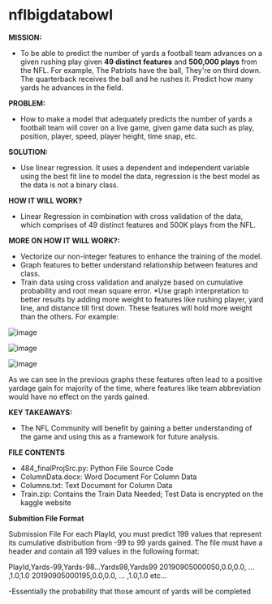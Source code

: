 # nflbigdatabowl
**MISSION:** 
* To be able to predict the number of yards a football team advances on a given rushing play given **49 distinct features** and **500,000 plays** from the NFL. For example, The Patriots have the ball, They're on third down. The quarterback receives the ball and he rushes it. Predict how many yards he advances in the field.

**PROBLEM:** 
* How to make a model that adequately predicts the number of yards a football team will cover on a live game, given game data such as play, position, player, speed, player height, time snap, etc.

**SOLUTION:** 
* Use linear regression. It uses a dependent and independent variable using the best fit line to model the data, regression is the best model as the data is not a binary class. 

**HOW IT WILL WORK?** 
* Linear Regression in combination with cross validation of the data, which comprises of 49 distinct features and 500K plays from the NFL.

**MORE ON HOW IT WILL WORK?:**
* Vectorize our non-integer features to enhance the training of the model.
* Graph features to better understand relationship between features and class. 
* Train data using cross validation and analyze based on cumulative probability and root mean square error. 
*Use graph interpretation to better results by adding more weight to features like rushing player, yard line, and distance till first down.  These features will hold more weight than the others. 
For example:


![image](https://user-images.githubusercontent.com/49461063/111890303-a336c800-89be-11eb-83b2-f113231ab702.png)















![image](https://user-images.githubusercontent.com/49461063/111890311-b2b61100-89be-11eb-84c9-63ab51933260.png) 

















![image](https://user-images.githubusercontent.com/49461063/111890320-c497b400-89be-11eb-98ec-affa6af1aded.png) 


As we can see in the previous graphs these features often lead to a positive yardage gain for majority of the time, where features like team abbreviation would have no effect on the yards gained.

**KEY TAKEAWAYS:**
* The NFL Community will benefit by gaining a better understanding of the game and using this as a framework for future analysis. 

**FILE CONTENTS** 
* 484_finalProjSrc.py: Python File Source Code
* ColumnData.docx: Word Document For Column Data
* Columns.txt: Text Document for Column Data
* Train.zip: Contains the Train Data Needed; Test Data is encrypted on the kaggle website

**Submition File Format**

Submission File For each PlayId, you must predict 199 values that represent its cumulative distribution from -99 to 99 yards gained. The file must have a header and contain all 199 values in the following format:

PlayId,Yards-99,Yards-98...Yards98,Yards99
20190905000050,0.0,0.0, ... ,1.0,1.0
20190905000195,0.0,0.0, ... ,1.0,1.0
etc...

-Essentially the probability that those amount of yards will be completed








